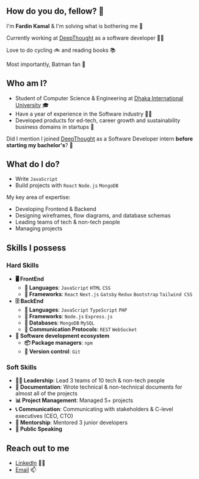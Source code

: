 ## How do you do, fellow? 👋

I'm **Fardin Kamal** & I'm solving what is bothering me 🤙

Currently working at [DeepThought](https://deepthought.education/) as a software developer 👨‍💻

Love to do cycling 🚲 ️and reading books 📚

Most importantly, Batman fan 🦇


## Who am I?
- Student of Computer Science & Engineering at [Dhaka International University](https://diu.ac) 🎓
- Have a year of experience in the Software industry 👨‍💻
- Developed products for ed-tech, career growth and sustainability business domains in startups 🚀


Did I mention I joined [DeepThought](https://deepthought.education/) as a Software Developer intern **before starting my bachelor's**? 🤔


## What do I do?
- Write `JavaScript`
- Build projects with `React` `Node.js` `MongoDB`

My key area of expertise:
- Developing Frontend & Backend
- Designing wireframes, flow diagrams, and database schemas
- Leading teams of tech & non-tech people
- Managing projects

## Skills I possess
### Hard Skills

- **🖥 FrontEnd**
  - **📜 Languages**: `JavaScript` `HTML` `CSS`
  - **🔬 Frameworks**: `React` `Next.js` `Gatsby` `Redux` `Bootstrap` `Tailwind CSS`
- **🗄️ BackEnd**
  - **📜 Languages**: `JavaScript` `TypeScript` `PHP`
  - **🔭 Frameworks**: `Node.js` `Express.js`
  - **💾 Databases**: `MongoDB` `MySQL`
  - **🔌 Communication Protocols**: `REST` `WebSocket`
- **🎡 Software development ecosystem**
  - **📦 Package managers**: `npm`
  - **📁 Version control**: `Git` 

### Soft Skills
- **👨‍💻 Leadership**: Lead 3 teams of 10 tech & non-tech people
- **📝 Documentation**: Wrote technical & non-technical documents for almost all of the projects
- **📊 Project Management**: Managed 5+ projects
- **📞 Communication**: Communicating with stakeholders & C-level executives (CEO, CTO)
- **👦 Mentorship**: Mentored 3 junior developers
- **📢 Public Speaking**

## Reach out to me
- [LinkedIn](https://www.linkedin.com/in/fardinkamal62/) 👨‍💼
- [Email](mailto:fardinkamal62@pm.me) 📫
